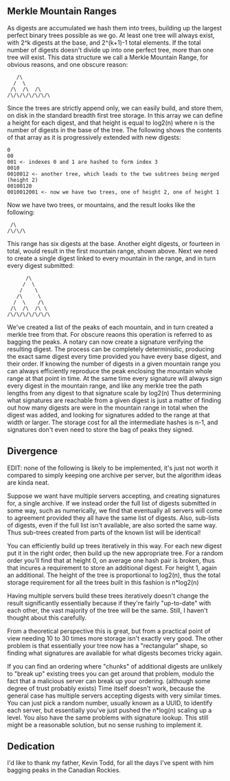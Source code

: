 Merkle Mountain Ranges
----------------------

As digests are accumulated we hash them into trees, building up the largest
perfect binary trees possible as we go. At least one tree will always exist,
with 2^k digests at the base, and 2^(k+1)-1 total elements. If the total number
of digests doesn't divide up into one perfect tree, more than one tree will
exist. This data structure we call a Merkle Mountain Range, for obvious
reasons, and one obscure reason:

       /\
      /  \
     /\  /\  /\
    /\/\/\/\/\/\/\

Since the trees are strictly append only, we can easily build, and store them,
on disk in the standard breadth first tree storage. In this array we can define
a height for each digest, and that height is equal to log2(n) where n is the
number of digests in the base of the tree. The following shows the contents of
that array as it is progressively extended with new digests:

    0
    00
    001 <- indexes 0 and 1 are hashed to form index 3
    0010
    0010012 <- another tree, which leads to the two subtrees being merged (height 2)
    00100120
    0010012001 <- now we have two trees, one of height 2, one of height 1

Now we have two trees, or mountains, and the result looks like the following:

     /\
    /\/\/\

This range has six digests at the base. Another eight digests, or fourteen in
total, would result in the first mountain range, shown above. Next we need to
create a single digest linked to every mountain in the range, and in turn every
digest submitted:

          /\
         /  \
        /    \
       /\     \
      /  \    /\
     /\  /\  /\ \
    /\/\/\/\/\/\/\

We've created a list of the peaks of each mountain, and in turn created a
merkle tree from that. For obscure reaons this operation is referred to as
bagging the peaks. A notary can now create a signature verifying the resulting
digest. The process can be completely deterministic, producing the exact same
digest every time provided you have every base digest, and their order. If
knowing the number of digests in a given mountain range you can always
efficiently reproduce the peak enclosing the mountain whole range at that point
in time. At the same time every signature will always sign every digest in the
mountain range, and like any merkle tree the path lengths from any digest to
that signature scale by log2(n) Thus determining what signatures are reachable
from a given digest is just a matter of finding out how many digests are were
in the mountain range in total when the digest was added, and looking for
signatures added to the range at that width or larger. The storage cost for all
the intermediate hashes is n-1, and signatures don't even need to store the bag
of peaks they signed.


Divergence
----------

EDIT: none of the following is likely to be implemented, it's just not worth it
compared to simply keeping one archive per server, but the algorithm ideas are
kinda neat.

Suppose we want have multiple servers accepting, and creating signatures for, a
single archive. If we instead order the full list of digests submitted in some
way, such as numerically, we find that eventually all servers will come to
agreement provided they all have the same list of digests. Also, sub-lists of
digests, even if the full list isn't available, are also sorted the same way.
Thus sub-trees created from parts of the known list will be identical!

You can efficiently build up trees iteratively in this way. For each new digest
put it in the right order, then build up the new appropriate tree. For a random
order you'll find that at height 0, on average one hash pair is broken, thus
that incures a requirement to store an additional digest. For height 1, again
an additional. The height of the tree is proportional to log2(n), thus the
total storage requirement for all the trees built in this fashion is n*log2(n)

Having multiple servers build these trees iteratively doesn't change the result
significantly essentially because if they're fairly "up-to-date" with each
other, the vast majority of the tree will be the same. Still, I haven't thought
about this carefully.

From a theoretical perspective this is great, but from a practical point of
view needing 10 to 30 times more storage isn't exactly very good. The other
problem is that essentially your tree now has a "rectangular" shape, so finding
what signatures are available for what digests becomes tricky again.

If you can find an ordering where "chunks" of additional digests are unlikely
to "break up" existing trees you can get around that problem, modulo the fact
that a malicious server can break up your ordering. (although some degree of
trust probably exists) Time itself doesn't work, because the general case has
multiple servers accepting digests with very similar times. You can just pick a
random number, usually known as a UUID, to identify each server, but
essentially you've just pushed the n*log(n) scaling up a level. You also have
the same problems with signature lookup. This still might be a reasonable
solution, but no sense rushing to implement it.


Dedication
----------

I'd like to thank my father, Kevin Todd, for all the days I've spent with him
bagging peaks in the Canadian Rockies.
